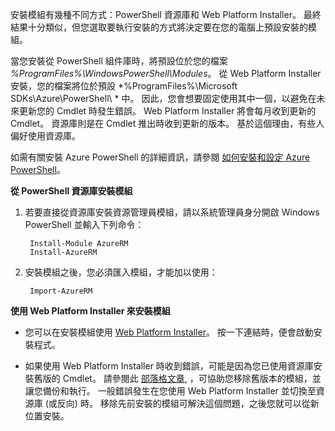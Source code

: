安裝模組有幾種不同方式：PowerShell 資源庫和 Web Platform Installer。 最終結果十分類似，但您選取要執行安裝的方式將決定要在您的電腦上預設安裝的模組。 

當您安裝從 PowerShell 組件庫時，將預設位於您的檔案 *%ProgramFiles%\WindowsPowerShell\Modules*。 從 Web Platform Installer 安裝，您的檔案將位於預設 *%ProgramFiles%\Microsoft SDKs\Azure\PowerShell\ * 中。 因此，您會想要固定使用其中一個，以避免在未來更新您的 Cmdlet 時發生錯誤。 Web Platform Installer 將會每月收到更新的 Cmdlet。 資源庫則是在 Cmdlet 推出時收到更新的版本。 基於這個理由，有些人偏好使用資源庫。 

如需有關安裝 Azure PowerShell 的詳細資訊，請參閱 [如何安裝和設定 Azure PowerShell](../powershell-install-configure.md)。 

**從 PowerShell 資源庫安裝模組**

1. 若要直接從資源庫安裝資源管理員模組，請以系統管理員身分開啟 Windows PowerShell 並輸入下列命令：

        Install-Module AzureRM
        Install-AzureRM

2. 安裝模組之後，您必須匯入模組，才能加以使用：

        Import-AzureRM

**使用 Web Platform Installer 來安裝模組**

- 您可以在安裝模組使用 [Web Platform Installer](http://aka.ms/webpi-azps)。 按一下連結時，便會啟動安裝程式。

- 如果使用 Web Platform Installer 時收到錯誤，可能是因為您已使用資源庫安裝舊版的 Cmdlet。 請參閱此 [部落格文章](https://azure.microsoft.com/blog/azps-1-0/), ，可協助您移除舊版本的模組，並讓您備份和執行。 一般錯誤發生在您使用 Web Platform Installer 並切換至資源庫 (或反向) 時。 移除先前安裝的模組可解決這個問題，之後您就可以從新位置安裝。






